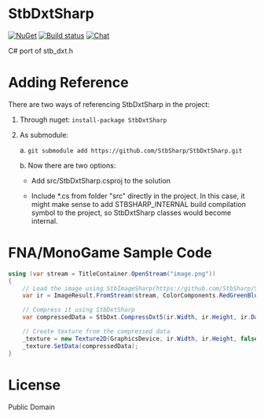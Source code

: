 # StbDxtSharp
[![NuGet](https://img.shields.io/nuget/v/StbDxtSharp.svg)](https://www.nuget.org/packages/StbDxtSharp/) [![Build status](https://ci.appveyor.com/api/projects/status/a9g2mnxnd279g2ax?svg=true)](https://ci.appveyor.com/project/RomanShapiro/stbdxtsharp) [![Chat](https://img.shields.io/discord/628186029488340992.svg)](https://discord.gg/ZeHxhCY)

C# port of stb_dxt.h

# Adding Reference
There are two ways of referencing StbDxtSharp in the project:
1. Through nuget: `install-package StbDxtSharp`
2. As submodule:
    
    a. `git submodule add https://github.com/StbSharp/StbDxtSharp.git`
    
    b. Now there are two options:
       
      * Add src/StbDxtSharp.csproj to the solution
       
      * Include *.cs from folder "src" directly in the project. In this case, it might make sense to add STBSHARP_INTERNAL build compilation symbol to the project, so StbDxtSharp classes would become internal.

# FNA/MonoGame Sample Code
```c#
using (var stream = TitleContainer.OpenStream("image.png"))
{
    // Load the image using StbImageSharp(https://github.com/StbSharp/StbImageSharp)
    var ir = ImageResult.FromStream(stream, ColorComponents.RedGreenBlueAlpha);

    // Compress it using StbDxtSharp
    var compressedData = StbDxt.CompressDxt5(ir.Width, ir.Height, ir.Data);

    // Create texture from the compressed data
    _texture = new Texture2D(GraphicsDevice, ir.Width, ir.Height, false, SurfaceFormat.Dxt5);
    _texture.SetData(compressedData);
}
```

# License
Public Domain
